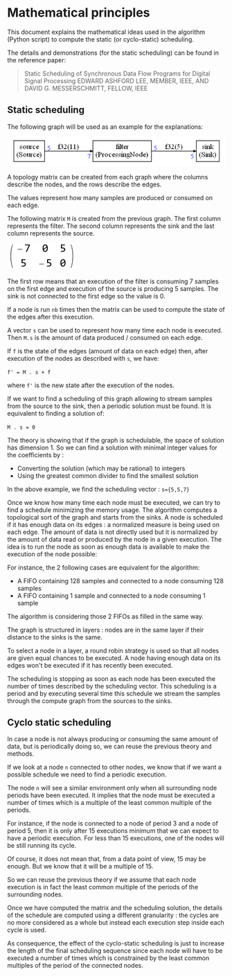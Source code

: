 # Mathematical principles

This document explains the mathematical ideas used in the algorithm (Python script) to compute the static (or cyclo-static) scheduling.

The details and demonstrations (for the static scheduling) can be found in the reference paper:

> Static Scheduling of Synchronous Data Flow Programs for Digital Signal Processing
> EDWARD ASHFORD LEE, MEMBER, IEEE, AND DAVID G. MESSERSCHMITT, FELLOW, IEEE

## Static scheduling

The following graph will be used as an example for the explanations:

![graph_math1](documentation/graph_math1.png)

A topology matrix can be created from each graph where the columns describe the nodes, and the rows describe the edges.

The values represent how many samples are produced or consumed on each edge.

The following matrix `M` is created from the previous graph. The first column represents the filter. The second column represents the sink and the last column represents the source.

![math-matrix1](documentation/math-matrix1.png)

The first row means that an execution of the filter is consuming 7 samples on the first edge and execution of the source is producing 5 samples. The sink is not connected to the first edge so the value is 0.

If a node is run `nb` times then the matrix can be used to compute the state of the edges after this execution.

A vector `s` can be used to represent how many time each node is executed. Then `M.s` is the amount of data produced / consumed on each edge.

If `f` is the state of the edges (amount of data on each edge) then, after execution of the nodes as described with `s`, we have:

`f' = M . s + f`

where `f'` is the new state after the execution of the nodes.

If we want to find a scheduling of this graph allowing to stream samples from the source to the sink, then a periodic solution must be found. It is equivalent to finding a solution of:

`M . s = 0`

The theory is showing that if the graph is schedulable, the space of solution has dimension 1. So we can find a solution with minimal integer values for the coefficients by :

* Converting the solution (which may be rational) to integers
* Using the greatest common divider to find the smallest solution

In the above example, we find the scheduling vector : `s={5,5,7}`

Once we know how many time each node must be executed, we can try to find a schedule minimizing the memory usage. The algorithm computes a topological sort of the graph and starts from the sinks. A node is scheduled if it has enough data on its edges : a normalized measure is being used on each edge. The amount of data is not directly used but it is normalized by the amount of data read or produced by the node in a given execution. The idea is to run the node as soon as enough data is available to make the execution of the node possible:

For instance, the 2 following cases are equivalent for the algorithm:

* A FIFO containing 128 samples and connected to a node consuming 128 samples
* A FIFO containing 1 sample and connected to a node consuming 1 sample

The algorithm is considering those 2 FIFOs as filled in the same way.

The graph is structured in layers : nodes are in the same layer if their distance to the sinks is the same.

To select a node in a layer, a round robin strategy is used so that all nodes are given equal chances to be executed. A node having enough data on its edges won't be executed if it has recently been executed.

The scheduling is stopping as soon as each node has been executed the number of times described by the scheduling vector. This scheduling is a period and by executing several time this schedule we stream the samples through the compute graph from the sources to the sinks.

## Cyclo static scheduling

In case a node is not always producing or consuming the same amount of data, but is periodically doing so, we can reuse the previous theory and methods.

If we look at a node `n` connected to other nodes, we know that if we want a possible schedule we need to find a periodic execution. 

The node `n` will see a similar environment only when all surrounding node periods have been executed. It implies that the node must be executed a number of times which is a multiple of the least common multiple of the periods.

For instance, if the node is connected to a node of period 3 and a node of period 5, then it is only after 15 executions minimum that we can expect to have a periodic execution. For less than 15 executions, one of the nodes will be still running its cycle. 

Of course, it does not mean that, from a data point of view, 15 may be enough. But we know that it will be a multiple of 15.

So we can reuse the previous theory if we assume that each node execution is in fact the least common multiple of the periods of the surrounding nodes.

Once we have computed the matrix and the scheduling solution, the details of the schedule are computed using a different granularity : the cycles are no more considered as a whole but instead  each execution step inside each cycle is used.

As consequence, the effect of the cyclo-static scheduling is just to increase the length of the final scheduling sequence since each node will have to be executed a number of times which is constrained by the least common multiples of the period of the connected nodes.

